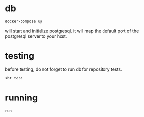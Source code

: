 # db

```bash
docker-compose up
```

will start and initialize postgresql. it will map the default port of the postgresql server to your host.

# testing

before testing, do not forget to run db for repository tests.

```bash
sbt test
```

# running

```bash
run
```